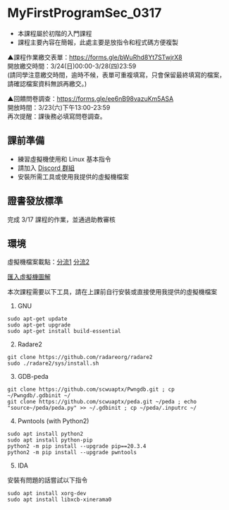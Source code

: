 # MyFirstProgramSec_0317
- 本課程屬於初階的入門課程
- 課程主要內容在簡報，此處主要是放指令和程式碼方便複製  

▲課程作業繳交表單：https://forms.gle/bWuRhd8Yt7STwjrX8  
開放繳交時間：3/24(日)00:00-3/28(四)23:59  
(請同學注意繳交時間，逾時不候，表單可重複填寫，只會保留最終填寫的檔案，請確認檔案資料無誤再繳交。)  

▲回饋問卷調查：https://forms.gle/ee6nB98vazuKm5ASA  
開放時間：3/23(六)下午13:00-23:59  
再次提醒：課後務必填寫問卷調查。  

## 課前準備
- 練習虛擬機使用和 Linux 基本指令
- 請加入 [Discord 群組](https://discord.gg/hQYXb7RYV4)
- 安裝所需工具或使用我提供的虛擬機檔案

## 證書發放標準
完成 3/17 課程的作業，並通過助教審核

## 環境
虛擬機檔案載點：[分流1](https://drive.google.com/file/d/1hRD0UoNMt8flW2SJuIZf5L5QojCcTlm-/view?usp=drive_link) [分流2](https://drive.google.com/file/d/1zU_TVs8zIIAM1xKYzYwdKRVys4KDFQdv/view?usp=sharing)

[匯入虛擬機圖解](https://hackmd.io/@Flydragon/how2ovf)

本次課程需要以下工具，請在上課前自行安裝或直接使用我提供的虛擬機檔案

1. GNU
```
sudo apt-get update
sudo apt-get upgrade
sudo apt-get install build-essential
```
2. Radare2
```
git clone https://github.com/radareorg/radare2
sudo ./radare2/sys/install.sh
```
3. GDB-peda
```
git clone https://github.com/scwuaptx/Pwngdb.git ; cp ~/Pwngdb/.gdbinit ~/
git clone https://github.com/scwuaptx/peda.git ~/peda ; echo "source~/peda/peda.py" >> ~/.gdbinit ; cp ~/peda/.inputrc ~/
```
4. Pwntools (with Python2)
```
sudo apt install python2
sudo apt install python-pip
python2 -m pip install --upgrade pip==20.3.4
python2 -m pip install --upgrade pwntools
```
5. IDA  

安裝有問題的話嘗試以下指令
```
sudo apt install xorg-dev
sudo apt install libxcb-xinerama0
```
